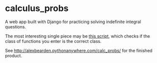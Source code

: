 # calculus_probs
A web app built with Django for practicing solving indefinite integral questions.

The most interesting single piece may be [this script](https://github.com/alex-bearden/calculus_probs/blob/main/calc_site/calc_probs/indef_integral_checker.py), which checks if the class of functions you enter is the correct class.

See <http://alexbearden.pythonanywhere.com/calc_probs/> for the finished product.
